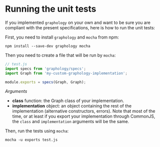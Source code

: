 # Running the unit tests

If you implemented `graphology` on your own and want to be sure you are compliant with the present specifications, here is how to run the unit tests:

First, you need to install `graphology` and `mocha` from npm:

```
npm install --save-dev graphology mocha
```

Then you need to create a file that will be run by `mocha`:

```js
// test.js
import specs from 'graphology/specs';
import Graph from 'my-custom-graphology-implementation';

module.exports = specs(Graph, Graph);
```

*Arguments*

* **class** <span class="code">function</span>: the Graph class of your implementation.
* **implementation** <span class="code">object</span>: an object containing the rest of the implementation (alternative constructors, errors). Note that most of the time, or at least if you export your implementation through CommonJS, the `class` and `implementation` arguments will be the same.

Then, run the tests using `mocha`:

```
mocha -u exports test.js
```
